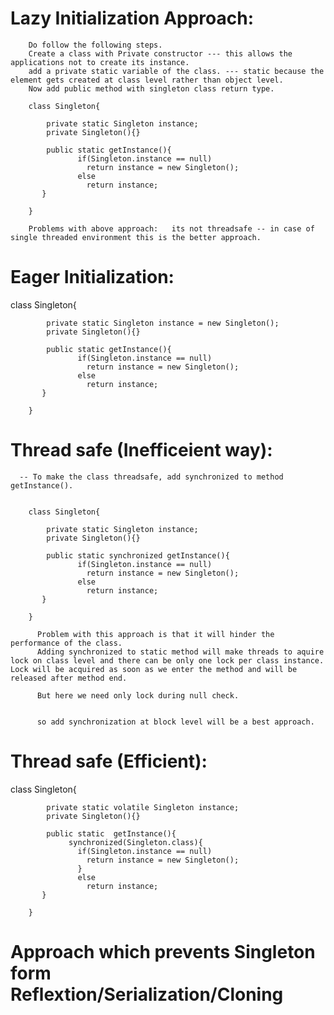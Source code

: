 # Lazy Initialization Approach: 

        Do follow the following steps.
        Create a class with Private constructor --- this allows the applications not to create its instance.
        add a private static variable of the class. --- static because the element gets created at class level rather than object level.
        Now add public method with singleton class return type. 
        
        class Singleton{
        
            private static Singleton instance;
            private Singleton(){}
            
            public static getInstance(){
                   if(Singleton.instance == null)
                     return instance = new Singleton();
                   else
                     return instance;
           }
        
        }
        
        Problems with above approach:   its not threadsafe -- in case of single threaded environment this is the better approach.



# Eager Initialization:

class Singleton{
        
            private static Singleton instance = new Singleton();
            private Singleton(){}
            
            public static getInstance(){
                   if(Singleton.instance == null)
                     return instance = new Singleton();
                   else
                     return instance;
           }
        
        }


# Thread safe (Inefficeient way):

      -- To make the class threadsafe, add synchronized to method getInstance().
   

        class Singleton{
        
            private static Singleton instance;
            private Singleton(){}
            
            public static synchronized getInstance(){
                   if(Singleton.instance == null)
                     return instance = new Singleton();
                   else
                     return instance;
           }
        
        }
  
          Problem with this approach is that it will hinder the performance of the class.  
          Adding synchronized to static method will make threads to aquire lock on class level and there can be only one lock per class instance. Lock will be acquired as soon as we enter the method and will be released after method end.
          
          But here we need only lock during null check.
          
          
          so add synchronization at block level will be a best approach.
  


# Thread safe (Efficient):

class Singleton{
        
            private static volatile Singleton instance;
            private Singleton(){}
            
            public static  getInstance(){
                 synchronized(Singleton.class){
                   if(Singleton.instance == null)
                     return instance = new Singleton();
                   }
                   else
                     return instance;
           }
        
        }



# Approach which prevents Singleton form Reflextion/Serialization/Cloning




